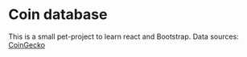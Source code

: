 # Coin database

This is a small pet-project to learn react and Bootstrap. Data sources: [CoinGecko](https://coingecko.com/api)

